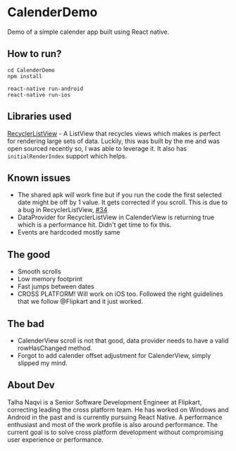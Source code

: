 # CalenderDemo
Demo of a simple calender app built using React native.

## How to run?
```
cd CalenderDemo
npm install

react-native run-android
react-native run-ios
```

## Libraries used
[RecyclerListView](https://github.com/Flipkart/ReactEssentials) - A ListView that recycles views which makes is perfect for rendering large sets of data. Luckily, this was
built by the me and was open sourced recently so, I was able to leverage it. It also has `initialRenderIndex` support which helps.

## Known issues
- The shared apk will work fine but if you run the code the first selected date might be off by 1 value. It gets corrected if
you scroll. This is due to a bug in RecyclerListView, [#34](https://github.com/Flipkart/ReactEssentials/issues/34)
- DataProvider for RecyclerListView in CalenderView is returning true which is a performance hit. Didn't get time to fix this.
- Events are hardcoded mostly same

## The good
- Smooth scrolls
- Low memory footprint
- Fast jumps between dates
- CROSS PLATFORM! Will work on iOS too. Followed the right guidelines that we follow @Flipkart and it just worked.

## The bad
- CalenderView scroll is not that good, data provider needs to have a valid rowHasChanged method.
- Forgot to add calender offset adjustment for CalenderView, simply slipped my mind.

## About Dev
Talha Naqvi is a Senior Software Development Engineer at Flipkart, correcting leading the cross platform team. He has worked
on Windows and Android in the past and is currently pursuing React Native. A performance enthusiast and most of the work
profile is also around performance. The current goal is to solve cross platform development without compromising user
experience or performance.
